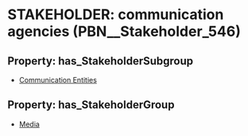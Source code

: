 # STAKEHOLDER: __communication agencies__ (PBN__Stakeholder_546)

## Property: has_StakeholderSubgroup

* [Communication Entities](PBN__StakeholderSubgroup_34)

## Property: has_StakeholderGroup

* [Media](PBN__StakeholderGroup_3)

